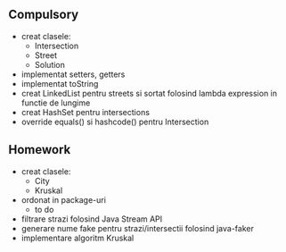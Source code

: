 Compulsory
-
- creat clasele:
  - Intersection
  - Street
  - Solution
- implementat setters, getters
- implementat toString
- creat LinkedList pentru streets si sortat folosind lambda expression in functie de lungime
- creat HashSet pentru intersections
- override equals() si hashcode() pentru Intersection

Homework
-
- creat clasele: 
  - City
  - Kruskal
- ordonat in package-uri
  - to do
- filtrare strazi folosind Java Stream API
- generare nume fake pentru strazi/intersectii folosind java-faker
- implementare algoritm Kruskal

